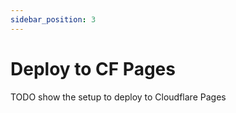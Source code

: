 ```yaml
---
sidebar_position: 3
---
```


# Deploy to CF Pages

TODO show the setup to deploy to Cloudflare Pages

